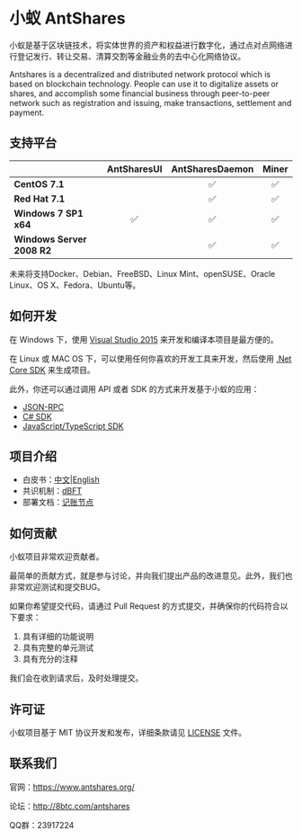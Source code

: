 小蚁 AntShares
================

小蚁是基于区块链技术，将实体世界的资产和权益进行数字化，通过点对点网络进行登记发行、转让交易、清算交割等金融业务的去中心化网络协议。

Antshares is a decentralized and distributed network protocol which is based on blockchain technology. People can use it to digitalize assets or shares, and accomplish some financial business through peer-to-peer network such as registration and issuing, make transactions, settlement and payment.

支持平台
--------

|   | AntSharesUI | AntSharesDaemon | Miner |
|---|:-----------:|:---------------:|:-----:|
|**CentOS 7.1**| |:white_check_mark:|:white_check_mark:|
|**Red Hat 7.1**| |:white_check_mark:|:white_check_mark:|
|**Windows 7 SP1 x64**|:white_check_mark:|:white_check_mark:|:white_check_mark:|
|**Windows Server 2008 R2**| |:white_check_mark:|:white_check_mark:|
未来将支持Docker、Debian、FreeBSD、Linux Mint、openSUSE、Oracle Linux、OS X、Fedora、Ubuntu等。

如何开发
--------

在 Windows 下，使用 [Visual Studio 2015](https://www.visualstudio.com/products/visual-studio-community-vs) 来开发和编译本项目是最方便的。

在 Linux 或 MAC OS 下，可以使用任何你喜欢的开发工具来开发，然后使用 [.Net Core SDK](https://www.microsoft.com/net/core) 来生成项目。

此外，你还可以通过调用 API 或者 SDK 的方式来开发基于小蚁的应用：

+ [JSON-RPC](https://github.com/AntShares/AntShares/wiki/API%E5%8F%82%E8%80%83)
+ [C# SDK](https://github.com/AntShares/AntShares/tree/master/AntSharesCore)
+ [JavaScript/TypeScript SDK](https://github.com/AntSharesSDK/antshares-ts)

项目介绍
--------

+ 白皮书：[中文](https://github.com/AntShares/AntShares/wiki/%E7%99%BD%E7%9A%AE%E4%B9%A6-1.1)|[English](https://github.com/AntShares/AntShares/wiki/Whitepaper-1.1)
+ 共识机制：[dBFT](http://www.onchain.com/paper/66c6773b.pdf)
+ 部署文档：[记账节点](https://github.com/AntShares/AntShares/wiki/%E8%AE%B0%E8%B4%A6%E8%8A%82%E7%82%B9)

如何贡献
--------

小蚁项目非常欢迎贡献者。

最简单的贡献方式，就是参与讨论，并向我们提出产品的改进意见。此外，我们也非常欢迎测试和提交BUG。

如果你希望提交代码，请通过 Pull Request 的方式提交，并确保你的代码符合以下要求：

1. 具有详细的功能说明
1. 具有完整的单元测试
1. 具有充分的注释

我们会在收到请求后，及时处理提交。

许可证
------

小蚁项目基于 MIT 协议开发和发布，详细条款请见 [LICENSE](https://github.com/AntShares/AntShares/blob/master/LICENSE) 文件。

联系我们
------------

官网：https://www.antshares.org/

论坛：http://8btc.com/antshares

QQ群：23917224
